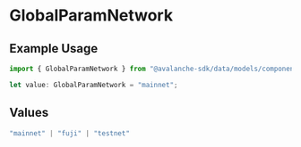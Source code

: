# GlobalParamNetwork

## Example Usage

```typescript
import { GlobalParamNetwork } from "@avalanche-sdk/data/models/components";

let value: GlobalParamNetwork = "mainnet";
```

## Values

```typescript
"mainnet" | "fuji" | "testnet"
```